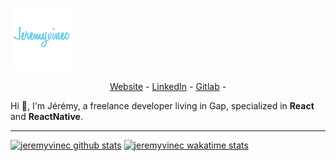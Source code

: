 ![logo](https://github.com/jeremyvinec/jeremyvinec/blob/master/public/images/jeremyvinec.png)

<p align="center">
  <a href="https://jeremyvinec.dev/" target="_blank">Website</a> -
  <a href="https://www.linkedin.com/in/jeremyvinec/" target="_blank">LinkedIn</a> -
  <a href="https://gitlab.com/jeremyvinec" target="_blank">Gitlab</a> -
</p>

Hi 👋, I'm Jérémy, a freelance developer living in Gap, specialized in **React** and **ReactNative**.

---

[![jeremyvinec github stats](https://github-readme-stats.vercel.app/api?username=jeremyvinec&show_icons=true&include_all_commits=true)](https://github.com/anuraghazra/github-readme-stats)
[![jeremyvinec wakatime stats](https://github-readme-stats.vercel.app/api/wakatime?username=jeremyvinec)](https://github.com/anuraghazra/github-readme-stats)
